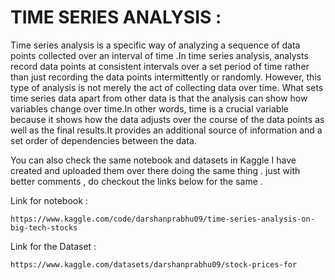 # TIME SERIES ANALYSIS : 
  
  
  Time series analysis is a specific way of analyzing a sequence of data points collected over an interval of time .In time series analysis, analysts record data points at consistent intervals over a set period of time rather than just recording the data points intermittently or randomly. However, this type of analysis is not merely the act of collecting data over time. What sets time series data apart from other data is that the analysis can show how variables change over time.In other words, time is a crucial variable because it shows how the data adjusts over the course of the data points as well as the final results.It provides an additional source of information and a set order of dependencies between the data. 



   You can also check the same notebook and datasets in Kaggle I have created and uploaded them over there doing the same thing . just with better comments , do checkout the links below for the same . 

Link for notebook : 

```
https://www.kaggle.com/code/darshanprabhu09/time-series-analysis-on-big-tech-stocks

```


Link for the Dataset : 
```
https://www.kaggle.com/datasets/darshanprabhu09/stock-prices-for
```
